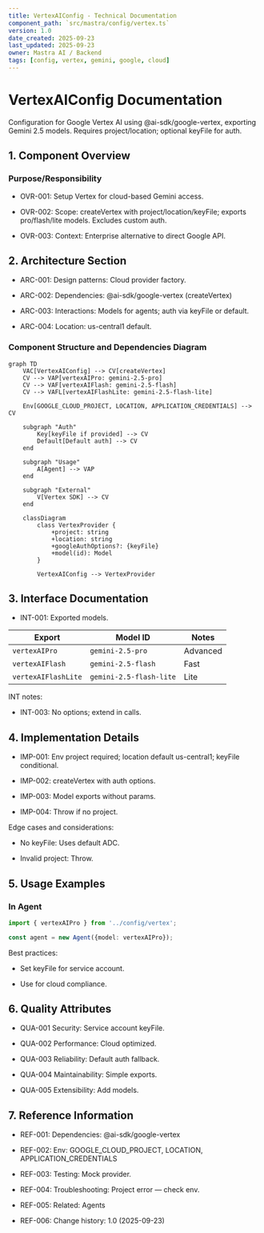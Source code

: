 ```yaml
---
title: VertexAIConfig - Technical Documentation
component_path: `src/mastra/config/vertex.ts`
version: 1.0
date_created: 2025-09-23
last_updated: 2025-09-23
owner: Mastra AI / Backend
tags: [config, vertex, gemini, google, cloud]
---
```


# VertexAIConfig Documentation

Configuration for Google Vertex AI using @ai-sdk/google-vertex, exporting Gemini 2.5 models. Requires project/location; optional keyFile for auth.

## 1. Component Overview

### Purpose/Responsibility

- OVR-001: Setup Vertex for cloud-based Gemini access.

- OVR-002: Scope: createVertex with project/location/keyFile; exports pro/flash/lite models. Excludes custom auth.

- OVR-003: Context: Enterprise alternative to direct Google API.

## 2. Architecture Section

- ARC-001: Design patterns: Cloud provider factory.

- ARC-002: Dependencies: @ai-sdk/google-vertex (createVertex)

- ARC-003: Interactions: Models for agents; auth via keyFile or default.

- ARC-004: Location: us-central1 default.

### Component Structure and Dependencies Diagram

```mermaid
graph TD
    VAC[VertexAIConfig] --> CV[createVertex]
    CV --> VAP[vertexAIPro: gemini-2.5-pro]
    CV --> VAF[vertexAIFlash: gemini-2.5-flash]
    CV --> VAFL[vertexAIFlashLite: gemini-2.5-flash-lite]

    Env[GOOGLE_CLOUD_PROJECT, LOCATION, APPLICATION_CREDENTIALS] --> CV

    subgraph "Auth"
        Key[keyFile if provided] --> CV
        Default[Default auth] --> CV
    end

    subgraph "Usage"
        A[Agent] --> VAP
    end

    subgraph "External"
        V[Vertex SDK] --> CV
    end

    classDiagram
        class VertexProvider {
            +project: string
            +location: string
            +googleAuthOptions?: {keyFile}
            +model(id): Model
        }

        VertexAIConfig --> VertexProvider
```

## 3. Interface Documentation

- INT-001: Exported models.

| Export | Model ID | Notes |
|--------|----------|-------|
| `vertexAIPro` | `gemini-2.5-pro` | Advanced |
| `vertexAIFlash` | `gemini-2.5-flash` | Fast |
| `vertexAIFlashLite` | `gemini-2.5-flash-lite` | Lite |

INT notes:

- INT-003: No options; extend in calls.

## 4. Implementation Details

- IMP-001: Env project required; location default us-central1; keyFile conditional.

- IMP-002: createVertex with auth options.

- IMP-003: Model exports without params.

- IMP-004: Throw if no project.

Edge cases and considerations:

- No keyFile: Uses default ADC.

- Invalid project: Throw.

## 5. Usage Examples

### In Agent

```ts
import { vertexAIPro } from '../config/vertex';

const agent = new Agent({model: vertexAIPro});
```

Best practices:

- Set keyFile for service account.

- Use for cloud compliance.

## 6. Quality Attributes

- QUA-001 Security: Service account keyFile.

- QUA-002 Performance: Cloud optimized.

- QUA-003 Reliability: Default auth fallback.

- QUA-004 Maintainability: Simple exports.

- QUA-005 Extensibility: Add models.

## 7. Reference Information

- REF-001: Dependencies: @ai-sdk/google-vertex

- REF-002: Env: GOOGLE_CLOUD_PROJECT, LOCATION, APPLICATION_CREDENTIALS

- REF-003: Testing: Mock provider.

- REF-004: Troubleshooting: Project error — check env.

- REF-005: Related: Agents

- REF-006: Change history: 1.0 (2025-09-23)
